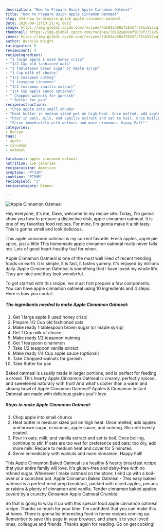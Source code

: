 ```yaml
---
description: "How to Prepare Quick Apple Cinnamon Oatmeal"
title: "How to Prepare Quick Apple Cinnamon Oatmeal"
slug: 424-how-to-prepare-quick-apple-cinnamon-oatmeal
date: 2020-09-11T13:21:41.067Z
image: https://img-global.cpcdn.com/recipes/7d102aa00af5835f/751x532cq70/apple-cinnamon-oatmeal-recipe-main-photo.jpg
thumbnail: https://img-global.cpcdn.com/recipes/7d102aa00af5835f/751x532cq70/apple-cinnamon-oatmeal-recipe-main-photo.jpg
cover: https://img-global.cpcdn.com/recipes/7d102aa00af5835f/751x532cq70/apple-cinnamon-oatmeal-recipe-main-photo.jpg
author: Bernice Knight
ratingvalue: 5
reviewcount: 4
recipeingredient:
- "1 large apple I used honey crisp"
- "1/2 Cup old fashioned oats"
- "1 tablespoon brown sugar or maple syrup"
- "1 Cup milk of choice"
- "1/2 teaspoon nutmeg"
- "1 teaspoon cinammon"
- "1/2 teaspoon vanilla extract"
- "1/4 Cup apple sauce optional"
- " Chopped walnuts for garnish"
- " Butter for pan"
recipeinstructions:
- "Chop apple into small chunks"
- "Heat butter in medium sized pot on high heat. Once melted, add apples and brown sugar, cinnamon, apple sauce, and nutmeg. Stir until evenly coated."
- "Pour in oats, milk, and vanilla extract and set to boil. Once boiling, continue to stir. If oats are too wet for preference add oats; too dry, add more milk. Reduce to medium heat and cover for 5 minutes."
- "Serve immediately with walnuts and more cinnamon. Happy Fall!"
categories:
- Recipe
tags:
- apple
- cinnamon
- oatmeal

katakunci: apple cinnamon oatmeal 
nutrition: 150 calories
recipecuisine: American
preptime: "PT31M"
cooktime: "PT59M"
recipeyield: "3"
recipecategory: Dinner

---
```



![Apple Cinnamon Oatmeal](https://img-global.cpcdn.com/recipes/7d102aa00af5835f/751x532cq70/apple-cinnamon-oatmeal-recipe-main-photo.jpg)

Hey everyone, it's me, Dave, welcome to my recipe site. Today, I'm gonna show you how to prepare a distinctive dish, apple cinnamon oatmeal. It is one of my favorites food recipes. For mine, I'm gonna make it a bit tasty. This is gonna smell and look delicious.

This apple cinnamon oatmeal is my current favorite. Fresh apples, apple pie spice, just a little This homemade apple cinnamon oatmeal really never fails me. Lots of good heart-healthy fuel for when.

Apple Cinnamon Oatmeal is one of the most well liked of recent trending foods on earth. It is simple, it is fast, it tastes yummy. It's enjoyed by millions daily. Apple Cinnamon Oatmeal is something that I have loved my whole life. They are nice and they look wonderful.


To get started with this recipe, we must first prepare a few components. You can have apple cinnamon oatmeal using 10 ingredients and 4 steps. Here is how you cook it.

##### The ingredients needed to make Apple Cinnamon Oatmeal:

1. Get 1 large apple (I used honey crisp)
1. Prepare 1/2 Cup old fashioned oats
1. Make ready 1 tablespoon brown sugar (or maple syrup)
1. Get 1 Cup milk of choice
1. Make ready 1/2 teaspoon nutmeg
1. Get 1 teaspoon cinammon
1. Take 1/2 teaspoon vanilla extract
1. Make ready 1/4 Cup apple sauce (optional)
1. Take  Chopped walnuts for garnish
1. Take  Butter for pan


Baked oatmeal is usually made in larger portions, and is perfect for feeding a crowd. This hearty Apple Cinnamon Oatmeal is creamy, perfectly spiced, and sweetened naturally with fruit! And what&#39;s cozier than a warm and steamy bowl of Apple Cinnamon Oatmeal? Apples &amp; Cinnamon Instant Oatmeal are made with delicious grains you&#39;ll love. 

##### Steps to make Apple Cinnamon Oatmeal:

1. Chop apple into small chunks
1. Heat butter in medium sized pot on high heat. Once melted, add apples and brown sugar, cinnamon, apple sauce, and nutmeg. Stir until evenly coated.
1. Pour in oats, milk, and vanilla extract and set to boil. Once boiling, continue to stir. If oats are too wet for preference add oats; too dry, add more milk. Reduce to medium heat and cover for 5 minutes.
1. Serve immediately with walnuts and more cinnamon. Happy Fall!


This Apple Cinnamon Baked Oatmeal is a healthy &amp; hearty breakfast recipe that your entire family will love. It&#39;s gluten-free and dairy-free with no refined sugar. Whenever I make oatmeal on the stove, I end up with a boil-over or a scorched pot. Apple Cinnamon Baked Oatmeal - This easy baked oatmeal is a perfect meal prep breakfast, packed with diced apples, pecans or raisins &amp; plenty of cinnamon and vanilla. Tender cinnamon baked apples coverd by a crunchy Cinnamon Apple Oatmeal Crumble. 

So that is going to wrap it up with this special food apple cinnamon oatmeal recipe. Thanks so much for your time. I'm confident that you can make this at home. There is gonna be interesting food in home recipes coming up. Remember to save this page in your browser, and share it to your loved ones, colleague and friends. Thanks again for reading. Go on get cooking!

